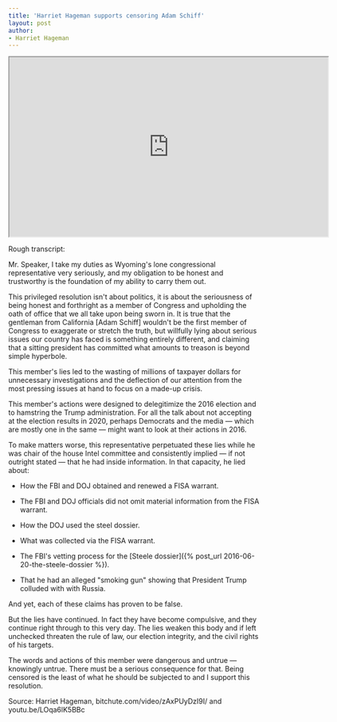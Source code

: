 ```yaml
---
title: 'Harriet Hageman supports censoring Adam Schiff'
layout: post
author:
- Harriet Hageman
---
```


<iframe width="640" height="360" src="https://www.bitchute.com/embed/zAxPUyDzI9I/" title="Harriet Hageman supports censoring Adam Schiff" allowfullscreen></iframe>

Rough transcript:

Mr. Speaker, I take my duties as Wyoming's lone congressional representative very seriously, and my obligation to be honest and trustworthy is the foundation of my ability to carry them out.

This privileged resolution isn't about politics, it is about the seriousness of being honest and forthright as a member of Congress and upholding the oath of office that we all take upon being sworn in. It is true that the gentleman from California [Adam Schiff] wouldn't be the first member of Congress to exaggerate or stretch the truth, but willfully lying about serious issues our country has faced is something entirely different, and claiming that a sitting president has committed what amounts to treason is beyond simple hyperbole.

This member's lies led to the wasting of millions of taxpayer dollars for unnecessary investigations and the deflection of our attention from the most pressing issues at hand to focus on a made-up crisis.

This member's actions were designed to delegitimize the 2016 election and to hamstring the Trump administration. For all the talk about not accepting at the election results in 2020, perhaps Democrats and the media — which are mostly one in the same — might want to look at their actions in 2016.

To make matters worse, this representative perpetuated these lies while he was chair of the house Intel committee and consistently implied — if not outright stated — that he had inside information. In that capacity, he lied about:

- How the FBI and DOJ obtained and renewed a FISA warrant.

- The FBI and DOJ officials did not omit material information from the FISA warrant.

- How the DOJ used the steel dossier.

- What was collected via the FISA warrant.

- The FBI's vetting process for the [Steele dossier]({% post_url 2016-06-20-the-steele-dossier %}).

- That he had an alleged "smoking gun" showing that President Trump colluded with with Russia.

And yet, each of these claims has proven to be false.

But the lies have continued. In fact they have become compulsive, and they continue right through to this very day. The lies weaken this body and if left unchecked threaten the rule of law, our election integrity, and the civil rights of his targets.

The words and actions of this member were dangerous and untrue — knowingly untrue. There must be a serious consequence for that. Being censored is the least of what he should be subjected to and I support this resolution.

Source: Harriet Hageman, bitchute.com/video/zAxPUyDzI9I/ and youtu.be/LOqa6lK5BBc
